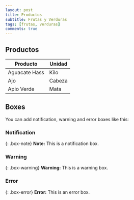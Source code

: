 ```yaml
---
layout: post
title: Productos
subtitle: Frutas y Verduras
tags: [frutas, verduras]
comments: true
---
```


## Productos

| Producto     | Unidad   |
|------------- | -------- |
|Aguacate Hass |  Kilo    |
|Ajo	       | Cabeza   |
|Apio Verde	   | Mata     |



## Boxes
You can add notification, warning and error boxes like this:

### Notification

{: .box-note}
**Note:** This is a notification box.

### Warning

{: .box-warning}
**Warning:** This is a warning box.

### Error

{: .box-error}
**Error:** This is an error box.
